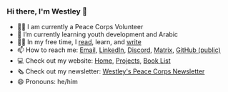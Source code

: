 ### Hi there, I'm Westley 👋
- 🧑‍🏭 I am currently a Peace Corps Volunteer
- 🌱 I’m currently learning youth development and Arabic
- 🧑‍🎓 In my free time, I [read](https://westleywinks.com/books), learn, and [write](https://westleywinks.com/peace-corps)
- 📫 How to reach me: [Email](mailto://westleywinks@protonmail.com), [LinkedIn](https://www.linkedin.com/in/westley-winks/), [Discord](https://discordapp.com/users/664662599207485461), [Matrix](https://matrix.to/#/@westley-winks:matrix.org), [GitHub (public)](https://github.com/Westley-Winks/Westley-Winks/discussions/categories/general)
- 💻 Check out my website: [Home](https://westleywinks.com), [Projects](https://westleywinks.com/projects), [Book List](https://westleywinks.com/books)
- 🗞 Check out my newsletter: [Westley's Peace Corps Newsletter](https://westleywinks.com/peace-corps)
- 😄 Pronouns: he/him

<!--
**Westley-Winks/Westley-Winks** is a ✨ _special_ ✨ repository because its `README.md` (this file) appears on your GitHub profile.

Here are some ideas to get you started:

- 👯 I’m looking to collaborate on ...
- 🤔 I’m looking for help with ...
- 💬 Ask me about ...
- ⚡ Fun fact: ...
-->
